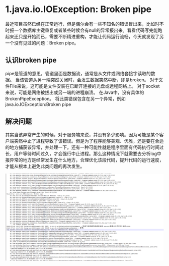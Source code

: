 # 1.java.io.IOException: Broken pipe

最近项目虽然已经在正常运行，但是偶尔会有一些不知名的错误冒出来，比如时不时报一个数据库主键重复或者某些时候会有null的异常报出来。看看代码写完能跑起来还只是开始而已，需要不断精进重构，才能让代码运行流畅，今天就发现了另一个没有见过的问题：Broken pipe。

## 认识broken pipe
pipe是管道的意思，管道里面是数据流，通常是从文件或网络套接字读取的数据。 当该管道从另一端突然关闭时，会发生数据突然中断，即是broken。 对于文件File来说，这可能是文件安装在已断开连接的光盘或远程网络上。 对于socket来说，可能是网络被拔出或另一端的进程崩溃。 在Java中，没有具体的BrokenPipeException。 将此类错误包含在另一个异常，例如java.io.IOException:Broken pipe

## 解决问题
其实当该异常产生的时候，对于服务端来说，并没有多少影响。因为可能是某个客户端突然中止了进程导致了该错误。但是为了程序能够美观、优雅，还是要在合适的地方捕获该异常，并处理一下。还有一种可能性就是程序里面有代码执行时间过长，用户等待时间过久，才会强行中止进程。那么这种情况下就需要去分析log中报异常的地方是经常发生在什么地方，合理优化该段代码，提升代码的运行速度，才能从根本上避免此类问题的再次发生。

![](/static/image/微信图片_20200724182842.png)

